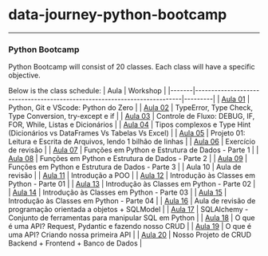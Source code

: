 # data-journey-python-bootcamp
---

### Python Bootcamp

Python Bootcamp will consist of 20 classes. Each class will have a specific objective.

Below is the class schedule:
| Aula  | Workshop                                                                 |
|-------|--------------------------------------------------------------------------|---------|
| [Aula 01](./aula01) | Python, Git e VScode: Python do Zero                                    |
| [Aula 02](./aula02) | TypeError, Type Check, Type Conversion, try-except e if                |
| [Aula 03](./aula03) | Controle de Fluxo: DEBUG, IF, FOR, While, Listas e Dicionários         |
| [Aula 04](./aula04) | Tipos complexos e Type Hint (Dicionários vs DataFrames Vs Tabelas Vs Excel) |
| [Aula 05](./aula05) | Projeto 01: Leitura e Escrita de Arquivos, lendo 1 bilhão de linhas    |
| [Aula 06](./aula06) | Exercício de revisão                                                    |
| [Aula 07](./aula07) | Funções em Python e Estrutura de Dados - Parte 1                       |
| [Aula 08](./aula08) | Funções em Python e Estrutura de Dados - Parte 2                       |
| [Aula 09](./aula09) | Funções em Python e Estrutura de Dados - Parte 3                       |
| Aula 10 | Aula de revisão                                                         |
| [Aula 11](./aula11-15) | Introdução a POO                                                        |
| [Aula 12](./aula11-15) | Introdução às Classes em Python - Parte 01                             |
| [Aula 13](./aula11-15) | Introdução às Classes em Python - Parte 02                             |
| [Aula 14](./aula11-15) | Introdução às Classes em Python - Parte 03                             |
| [Aula 15](./aula11-15) | Introdução às Classes em Python - Parte 04                             |
| [Aula 16](./aula16) | Aula de revisão de programação orientada a objetos + SQLModel          |
| [Aula 17](./aula17) | SQLAlchemy - Conjunto de ferramentas para manipular SQL em Python      |
| [Aula 18](./aula18) | O que é uma API? Request, Pydantic e fazendo nosso CRUD                |
| [Aula 19](./aula19) | O que é uma API? Criando nossa primeira API                            |
| [Aula 20](./aula20) | Nosso Projeto de CRUD Backend + Frontend + Banco de Dados              |